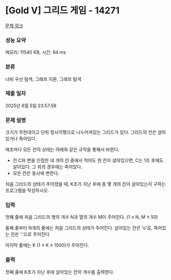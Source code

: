 # [Gold V] 그리드 게임 - 14271 

[문제 링크](https://www.acmicpc.net/problem/14271) 

### 성능 요약

메모리: 11540 KB, 시간: 84 ms

### 분류

너비 우선 탐색, 그래프 이론, 그래프 탐색

### 제출 일자

2025년 6월 5일 23:57:58

### 문제 설명

<p>크기가 무한대이고 단위 정사각형으로 나누어져있는 그리드가 있다. 그리드의 칸은 살아있거나 죽어있다.</p>

<p>매초마다 모든 칸의 상태는 아래와 같은 규칙을 통해서 바뀐다.</p>

<ul>
	<li>칸 C와 변을 인접한 네 개의 칸 중에서 적어도 한 칸이 살아있으면, C는 1초 후에도 살아있다. 그 외의 경우에는 죽어있다.</li>
	<li>모든 칸은 동시에 변한다.</li>
</ul>

<p>처음 그리드의 상태가 주어졌을 때, K초가 지난 후에 총 몇 개의 칸이 살아있는지 구하는 프로그램을 작성하시오.</p>

### 입력 

 <p>첫째 줄에 처음 그리드의 행의 개수 N과 열의 개수 M이 주어진다. (1 ≤ N, M ≤ 50)</p>

<p>둘째 줄부터 N개의 줄에는 처음 그리드의 상태가 주어진다. 살아있는 칸은 'o'로, 죽어있는 칸은 '.'으로 주어진다.</p>

<p>마지막 줄에는 K (1 ≤ K ≤ 1500)가 주어진다.</p>

### 출력 

 <p>첫째 줄에 K초가 지난 후에 살아있는 칸의 개수를 출력한다.</p>

